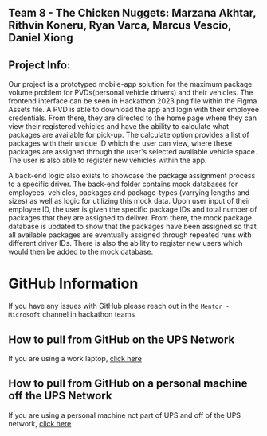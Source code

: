 ## Team 8 - The Chicken Nuggets: Marzana Akhtar, Rithvin Koneru, Ryan Varca, Marcus Vescio, Daniel Xiong

## Project Info:

Our project is a prototyped mobile-app solution for the maximum package volume problem for PVDs(personal vehicle drivers) and their vehicles. The frontend interface can be seen in Hackathon 2023.png file within the Figma Assets file. A PVD is able to download the app and login with their employee credentials. From there, they are directed to the home page where they can view their registered vehicles and have the ability to calculate what packages are available for pick-up. The calculate option provides a list of packages with their unique ID which the user can view, where these packages are assigned through the user's selected available vehicle space. The user is also able to register new vehicles within the app. 

A back-end logic also exists to showcase the package assignment process to a specific driver. The back-end folder contains mock databases for employees, vehicles, packages and package-types (varrying lengths and sizes) as well as logic for utilizing this mock data. Upon user input of their employee ID, the user is given the specific package IDs and total number of packages that they are assigned to deliver. From there, the mock package database is updated to show that the packages have been assigned so that all available packages are eventually assigned through repeated runs with different driver IDs. There is also the ability to register new users which would then be added to the mock database.



# GitHub Information

If you have any issues with GitHub please reach out in the `Mentor - Microsoft` channel in hackathon teams

## How to pull from GitHub on the UPS Network

If you are using a work laptop, [click here](ups-hackathon-docs/ups-network.md)

## How to pull from GitHub on a personal machine off the UPS Network

If you are using a personal machine not part of UPS and off of the UPS network, [click here](ups-hackathon-docs/personal-machine.md)
